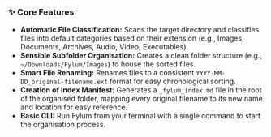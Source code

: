 ### ✨ Core Features

* **Automatic File Classification:** Scans the target directory and classifies files into default categories based on their extension (e.g., Images, Documents, Archives, Audio, Video, Executables).
* **Sensible Subfolder Organisation:** Creates a clean folder structure (e.g., `~/Downloads/Fylum/Images`) to house the sorted files.
* **Smart File Renaming:** Renames files to a consistent `YYYY-MM-DD_original-filename.ext` format for easy chronological sorting.
* **Creation of Index Manifest:** Generates a `_fylum_index.md` file in the root of the organised folder, mapping every original filename to its new name and location for easy reference.
* **Basic CLI:** Run Fylum from your terminal with a single command to start the organisation process.